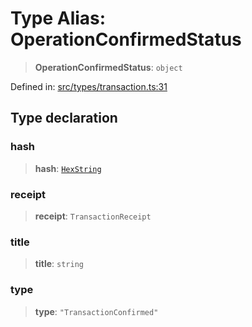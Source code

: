 # Type Alias: OperationConfirmedStatus

> **OperationConfirmedStatus**: `object`

Defined in: [src/types/transaction.ts:31](https://github.com/centrifuge/centrifuge-sdk/blob/35076f925246b8dbb28e12a5beeb6327f126023f/src/types/transaction.ts#L31)

## Type declaration

### hash

> **hash**: [`HexString`](HexString.md)

### receipt

> **receipt**: `TransactionReceipt`

### title

> **title**: `string`

### type

> **type**: `"TransactionConfirmed"`
